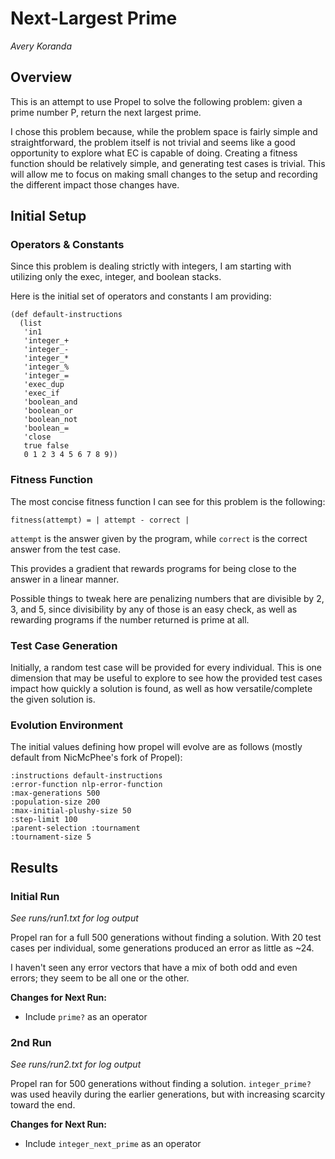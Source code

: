 # Next-Largest Prime
_Avery Koranda_

## Overview

This is an attempt to use Propel to solve the following problem: given a prime number P, return the next largest prime.

I chose this problem because, while the problem space is fairly simple and straightforward, the problem itself is not trivial and seems like a good opportunity to explore what EC is capable of doing. Creating a fitness function should be relatively simple, and generating test cases is trivial. This will allow me to focus on making small changes to the setup and recording the different impact those changes have.

## Initial Setup

### Operators & Constants

Since this problem is dealing strictly with integers, I am starting with utilizing only the exec, integer, and boolean stacks.

Here is the initial set of operators and constants I am providing:

```
(def default-instructions
  (list
   'in1
   'integer_+
   'integer_-
   'integer_*
   'integer_%
   'integer_=
   'exec_dup
   'exec_if
   'boolean_and
   'boolean_or
   'boolean_not
   'boolean_=
   'close
   true false
   0 1 2 3 4 5 6 7 8 9))
```

### Fitness Function

The most concise fitness function I can see for this problem is the following:

```
fitness(attempt) = | attempt - correct |
```

`attempt` is the answer given by the program, while `correct` is the correct answer from the test case.

This provides a gradient that rewards programs for being close to the answer in a linear manner.

Possible things to tweak here are penalizing numbers that are divisible by 2, 3, and 5, since divisibility by any of those is an easy check, as well as rewarding programs if the number returned is prime at all.

### Test Case Generation

Initially, a random test case will be provided for every individual. This is one dimension that may be useful to explore to see how the provided test cases impact how quickly a solution is found, as well as how versatile/complete the given solution is.

### Evolution Environment

The initial values defining how propel will evolve are as follows (mostly default from NicMcPhee's fork of Propel):

```
:instructions default-instructions
:error-function nlp-error-function
:max-generations 500
:population-size 200
:max-initial-plushy-size 50
:step-limit 100
:parent-selection :tournament
:tournament-size 5
```

## Results

### Initial Run
_See runs/run1.txt for log output_

Propel ran for a full 500 generations without finding a solution. With 20 test cases per individual, some generations produced an error as little as ~24.

I haven't seen any error vectors that have a mix of both odd and even errors; they seem to be all one or the other.

**Changes for Next Run:**
* Include `prime?` as an operator

### 2nd Run
_See runs/run2.txt for log output_

Propel ran for 500 generations without finding a solution. `integer_prime?` was used heavily during the earlier generations, but with increasing scarcity toward the end.

**Changes for Next Run:**
* Include `integer_next_prime` as an operator